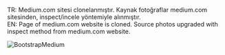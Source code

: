 TR: Medium.com sitesi clonelanmıştır. Kaynak fotoğraflar medium.com sitesinden, inspect/incele yöntemiyle alınmıştır.<br>
EN: Page of medium.com website is cloned. Source photos upgraded with inspect method from medium.com website.



![BootstrapMedium](https://user-images.githubusercontent.com/109991448/200231689-62b93cfe-852b-4a03-9d01-1732f50c894b.jpg)
